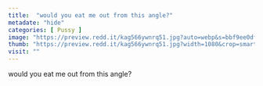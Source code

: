 ```yaml
---
title:  "would you eat me out from this angle?"
metadate: "hide"
categories: [ Pussy ]
image: "https://preview.redd.it/kag566ywnrq51.jpg?auto=webp&s=bbf9ee0dfd99745c6ebe639bed5c66007cde906b"
thumb: "https://preview.redd.it/kag566ywnrq51.jpg?width=1080&crop=smart&auto=webp&s=b10ad8a08beda943a5c13c84fa9846742c0d545c"
visit: ""
---
```

would you eat me out from this angle?
